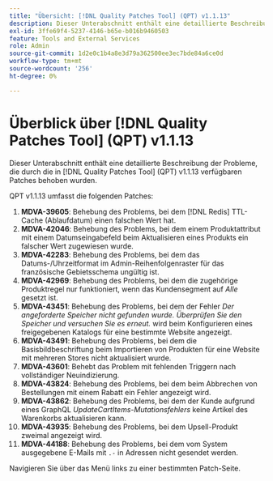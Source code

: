 ```yaml
---
title: "Übersicht: [!DNL Quality Patches Tool] (QPT) v1.1.13"
description: Dieser Unterabschnitt enthält eine detaillierte Beschreibung der Probleme, die durch die in [!DNL Quality Patches Tool]  (QPT) v1.1.13 verfügbaren Patches behoben wurden.
exl-id: 3ffe69f4-5237-4146-b65e-b016b9460503
feature: Tools and External Services
role: Admin
source-git-commit: 1d2e0c1b4a8e3d79a362500ee3ec7bde84a6ce0d
workflow-type: tm+mt
source-wordcount: '256'
ht-degree: 0%

---
```


# Überblick über [!DNL Quality Patches Tool] (QPT) v1.1.13

Dieser Unterabschnitt enthält eine detaillierte Beschreibung der Probleme, die durch die in [!DNL Quality Patches Tool] (QPT) v1.1.13 verfügbaren Patches behoben wurden.

QPT v1.1.13 umfasst die folgenden Patches:

1. **MDVA-39605**: Behebung des Problems, bei dem [!DNL Redis] TTL-Cache (Ablaufdatum) einen falschen Wert hat.
1. **MDVA-42046**: Behebung des Problems, bei dem einem Produktattribut mit einem Datumseingabefeld beim Aktualisieren eines Produkts ein falscher Wert zugewiesen wurde.
1. **MDVA-42283**: Behebung des Problems, bei dem das Datums-/Uhrzeitformat im Admin-Reihenfolgenraster für das französische Gebietsschema ungültig ist.
1. **MDVA-42969**: Behebung des Problems, bei dem die zugehörige Produktregel nur funktioniert, wenn das Kundensegment auf *Alle* gesetzt ist.
1. **MDVA-43451**: Behebung des Problems, bei dem der Fehler *Der angeforderte Speicher nicht gefunden wurde. Überprüfen Sie den Speicher und versuchen Sie es erneut.* wird beim Konfigurieren eines freigegebenen Katalogs für eine bestimmte Website angezeigt.
1. **MDVA-43491**: Behebung des Problems, bei dem die Basisbildbeschriftung beim Importieren von Produkten für eine Website mit mehreren Stores nicht aktualisiert wurde.
1. **MDVA-43601**: Behebt das Problem mit fehlenden Triggern nach vollständiger Neuindizierung.
1. **MDVA-43824**: Behebung des Problems, bei dem beim Abbrechen von Bestellungen mit einem Rabatt ein Fehler angezeigt wird.
1. **MDVA-43862**: Behebung des Problems, bei dem der Kunde aufgrund eines GraphQL *UpdateCartItems-Mutationsfehlers* keine Artikel des Warenkorbs aktualisieren kann.
1. **MDVA-43935**: Behebung des Problems, bei dem Upsell-Produkt zweimal angezeigt wird.
1. **MDVA-44188**: Behebung des Problems, bei dem vom System ausgegebene E-Mails mit `.-` in Adressen nicht gesendet werden.

Navigieren Sie über das Menü links zu einer bestimmten Patch-Seite.
